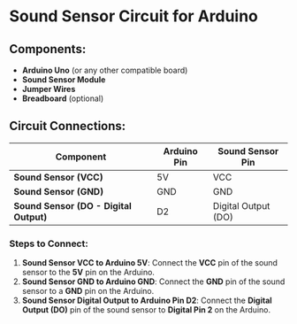 # Sound Sensor Circuit for Arduino

## Components:
- **Arduino Uno** (or any other compatible board)
- **Sound Sensor Module**
- **Jumper Wires**
- **Breadboard** (optional)

## Circuit Connections:

| Component                     | Arduino Pin     | Sound Sensor Pin        |
|-------------------------------|-----------------|-------------------------|
| **Sound Sensor (VCC)**         | 5V              | VCC                     |
| **Sound Sensor (GND)**         | GND             | GND                     |
| **Sound Sensor (DO - Digital Output)** | D2       | Digital Output (DO)     |

### Steps to Connect:
1. **Sound Sensor VCC to Arduino 5V**: Connect the **VCC** pin of the sound sensor to the **5V** pin on the Arduino.
2. **Sound Sensor GND to Arduino GND**: Connect the **GND** pin of the sound sensor to a **GND** pin on the Arduino.
3. **Sound Sensor Digital Output to Arduino Pin D2**: Connect the **Digital Output (DO)** pin of the sound sensor to **Digital Pin 2** on the Arduino.

